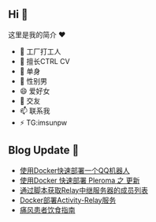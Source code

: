 ## Hi  👋

这里是我的简介 ❤️

- 🔭 工厂打工人
- 🌱 擅长CTRL CV
- 👯 单身
- 🤔 性别男
- 😄 爱好女
- 💬 交友
- 📫 联系我
- ⚡ TG:imsunpw

## Blog Update 📒
<!-- BLOG-POST-LIST:START -->
- [使用Docker快速部署一个QQ机器人](https://www.imsun.org/archives/1668.html)
- [使用Docker 快速部署 Pleroma 之 更新](https://www.imsun.org/archives/1663.html)
- [通过脚本获取Relay中继服务器的成员列表](https://www.imsun.org/archives/1661.html)
- [Docker部署Activity-Relay服务](https://www.imsun.org/archives/1660.html)
- [痛风患者饮食指南](https://www.imsun.org/archives/1659.html)
<!-- BLOG-POST-LIST:END -->
